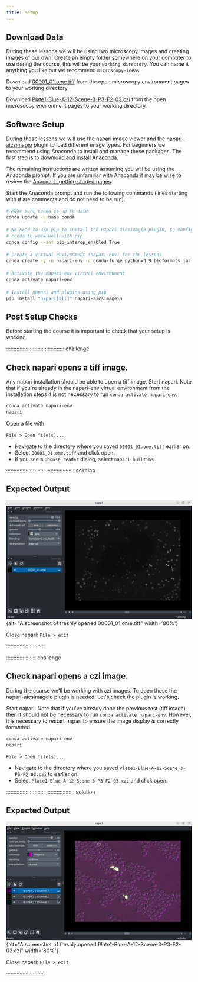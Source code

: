 ```yaml
---
title: Setup
---
```


## Download Data

During these lessons we will be using two microscopy images and creating images
of our own. Create an empty folder somewhere on your computer to use during the
course, this will be your `working directory`. You can name it anything you
like but we recommend `microscopy-ideas`.

Download
 [00001_01.ome.tiff](https://downloads.openmicroscopy.org/images/OME-TIFF/2016-06/MitoCheck/00001_01.ome.tiff)
 from the open microscopy environment pages to your working directory.

Download
[Plate1-Blue-A-12-Scene-3-P3-F2-03.czi](https://downloads.openmicroscopy.org/images/Zeiss-CZI/idr0011/Plate1-Blue-A_TS-Stinger/Plate1-Blue-A-12-Scene-3-P3-F2-03.czi)
from the open microscopy environment pages to your working directory.

## Software Setup

During these lessons we will use the [napari](https://napari.org/stable/) image
 viewer and the
[napari-aicsimagio](https://github.com/AllenCellModeling/napari-aicsimageio)
 plugin to load different image types.
For beginners we recommend using Anaconda to install and manage these
packages. The first step is to
[download and install Anaconda](https://www.anaconda.com/download#downloads).

The remaining instructions are written assuming you will be using the
Anaconda prompt. If you are unfamiliar with Anaconda it may be wise to
review the
 [Anaconda getting started pages](https://conda.io/projects/conda/en/latest/user-guide/getting-started.html).

Start the Anaconda prompt and run the following commands (lines starting
with # are comments and do not need to be run).

```bash
# Make sure conda is up to date
conda update -n base conda

# We need to use pip to install the napari-aicsimagio plugin, so configure
# conda to work well with pip
conda config --set pip_interop_enabled True

# Create a virtual environment (napari-env) for the lessons
conda create -y -n napari-env -c conda-forge python=3.9 bioformats_jar

# Activate the napari-env virtual environment
conda activate napari-env

# Install napari and plugins using pip
pip install "napari[all]" napari-aicsimageio
```

## Post Setup Checks

Before starting the course it is important to check that your setup is working.

::::::::::::::::::::::::::::::::::::::: challenge

## Check napari opens a tiff image.

Any napari installation should be able to open a tiff image.
Start napari. Note that if you're already in the napari-env virtual environment
from the installation steps it is
not necessary to run `conda activate napari-env`.
```bash
conda activate napari-env
napari
```
Open a file with

`File > Open file(s)...`

- Navigate to the directory where you saved `00001_01.ome.tiff` earlier on.
- Select `00001_01.ome.tiff` and click open.
- If you see a `Choose reader` dialog, select `napari builtins`.

::::::::::::::::::::::::::
::::::::::::::::::: solution

## Expected Output

![If this is what you see your napari installation is working as expected. If not then please check the installation or get in touch with the course organisers for help.](fig/ome_00001.png){alt="A screenshot of freshly opened 00001_01.ome.tiff" width='80%'}

Close napari: `File > exit`

::::::::::::::::::::::::::

:::::::::::::::::::: challenge

## Check napari opens a czi image.

During the course we'll be working with czi images. To open these the
napari-aicsimageio plugin is needed. Let's check the plugin is working.

Start napari. Note that if you've already done the previous test (tiff image)
 then it should not be necessary to run `conda activate napari-env`.
 However, it is necessary to restart napari to ensure the image display
 is correctly formatted.

```bash
conda activate napari-env
napari
```

`File > Open file(s)...`

- Navigate to the directory where you saved
`Plate1-Blue-A-12-Scene-3-P3-F2-03.czi` to earlier on.
- Select `Plate1-Blue-A-12-Scene-3-P3-F2-03.czi` and click open.

::::::::::::::::::::::::::
::::::::::::::::::: solution

## Expected Output

![If this is what you see your napari and aicsimageio plugin installation is working as expected. If not then please check the installation or get in touch with the course organisers for help.](fig/plate1-blue.png){alt="A screenshot of freshly opened Plate1-Blue-A-12-Scene-3-P3-F2-03.czi"
 width='80%'}

Close napari: `File > exit`

::::::::::::::::::::::::::

